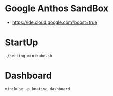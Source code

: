 # Google Anthos SandBox
* https://ide.cloud.google.com?boost=true
# StartUp
```
./setting_minikube.sh
```

# Dashboard
```
minikube -p knative dashboard
```